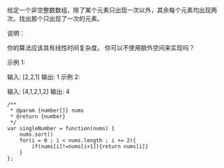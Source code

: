 
给定一个非空整数数组，除了某个元素只出现一次以外，其余每个元素均出现两次。找出那个只出现了一次的元素。

说明：

你的算法应该具有线性时间复杂度。 你可以不使用额外空间来实现吗？

示例 1:

输入: [2,2,1]
输出: 1
示例 2:

输入: [4,1,2,1,2]
输出: 4

```
/**
 * @param {number[]} nums
 * @return {number}
 */
var singleNumber = function(nums) {
    nums.sort()
    for(i = 0 ; i < nums.length ; i += 2){
        if(nums[i]!=nums[i+1]){return nums[i]}
    }
};

```